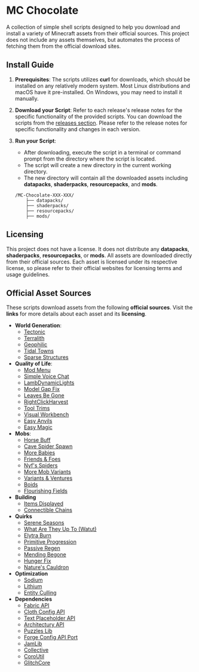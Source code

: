 # MC Chocolate
A collection of simple <!---batch/-->shell scripts designed to help you download and install a variety of Minecraft assets from their official sources.
This project does not include any assets themselves, but automates the process of fetching them from the official download sites.

## Install Guide
1. **Prerequisites**:
   The scripts utilizes **curl** for downloads, which should be installed on any relatively modern system.
   Most Linux distributions and macOS have it pre-installed. On Windows, you may need to install it manually.

2. **Download your Script**:
   Refer to each release's release notes for the specific functionality of the provided scripts.
   You can download the scripts from the [releases section](https://github.com/q4niel/MC-Chocolate/releases).
   Please refer to the release notes for specific functionality and changes in each version.

3. **Run your Script**:
    - After downloading, execute the script in a terminal or command prompt from the directory where the script is located.
    - The script will create a new directory in the current working directory.
    - The new directory will contain all the downloaded assets including **datapacks**, **shaderpacks**, **resourcepacks**, and **mods**.
    ```
    /MC-Chocolate-XXX-XXX/
        ├── datapacks/
        ├── shaderpacks/
        ├── resourcepacks/
        ├── mods/
    ```

## Licensing
This project does not have a license.
It does not distribute any **datapacks**, **shaderpacks**, **resourcepacks**, or **mods**.
All assets are downloaded directly from their official sources.
Each asset is licensed under its respective license, so please refer to their official websites for licensing terms and usage guidelines.

## Official Asset Sources
These scripts download assets from the following **official sources**. Visit the **links** for more details about each asset and its **licensing**.
- **World Generation**:
    - [Tectonic](https://modrinth.com/datapack/tectonic/version/mSYrCaov)
    - [Terralith](https://modrinth.com/datapack/terralith/version/lQreFvOm)
    - [Geophilic](https://modrinth.com/datapack/geophilic/version/ahZqcuRr)
    - [Tidal Towns](https://modrinth.com/datapack/tidal-towns/version/lMvNx9a5)
    - [Sparse Structures](https://modrinth.com/mod/sparsestructures/version/2.2)
- **Quality of Life**:
    - [Mod Menu](https://modrinth.com/mod/modmenu/version/11.0.3)
    - [Simple Voice Chat](https://modrinth.com/plugin/simple-voice-chat/version/fabric-1.21.1-2.5.26)
    - [LambDynamicLights](https://modrinth.com/mod/lambdynamiclights/version/3.1.3+1.21.1)
    - [Model Gap Fix](https://modrinth.com/mod/modelfix/version/1.21-1.6)
    - [Leaves Be Gone](https://modrinth.com/mod/leaves-be-gone/version/v21.0.0-1.21-Fabric)
    - [RightClickHarvest](https://modrinth.com/mod/rightclickharvest/version/4R1YFTOu)
    - [Tool Trims](https://modrinth.com/datapack/tool-trims/version/2.2.2)
    - [Visual Workbench](https://modrinth.com/mod/visual-workbench/version/v21.0.5-1.21-Fabric)
    - [Easy Anvils](https://modrinth.com/mod/easy-anvils/version/v21.0.5-1.21-Fabric)
    - [Easy Magic](https://modrinth.com/mod/easy-magic/version/v21.0.4-1.21-Fabric)
- **Mobs**:
    - [Horse Buff](https://modrinth.com/mod/horsebuff/version/2.1.8)
    - [Cave Spider Spawn](https://modrinth.com/mod/cave-spider-spawn/version/1.21.1-1.2-fabric+forge+neo)
    - [More Babies](https://modrinth.com/mod/more-babies/version/2.0.0-1.21-fabric)
    - [Friends & Foes](https://modrinth.com/mod/friends-and-foes/version/fabric-mc1.21.1-3.0.6)
    - [Nyf's Spiders](https://modrinth.com/mod/nyfs-spiders/version/XrZVRpEA)
    - [More Mob Variants](https://modrinth.com/mod/more-mob-variants/version/1.3.1.1)
    - [Variants & Ventures](https://modrinth.com/mod/variants-and-ventures/version/fabric-mc1.21.1-1.0.6)
    - [Boids](https://modrinth.com/mod/boids/version/1.2.3)
    - [Flourishing Fields](https://github.com/q4niel/Flourishing-Fields/releases/tag/0.2.1)
- **Building**
    - [Items Displayed](https://modrinth.com/mod/items-displayed/version/1.3-1.21)
    - [Connectible Chains](https://modrinth.com/mod/connectiblechains/version/2.4.2+1.21.1)
- **Quirks**
    - [Serene Seasons](https://modrinth.com/mod/serene-seasons/version/q8BN28TQ)
    - [What Are They Up To (Watut)](https://modrinth.com/mod/what-are-they-up-to/version/1.21.0-1.1.3)
    - [Elytra Burn](https://github.com/q4niel/Elytra-Burn/releases/tag/0.0.1)
    - [Primitive Progression](https://github.com/q4niel/Primitive-Progression/releases/tag/0.4.0)
    - [Passive Regen](https://github.com/q4niel/Passive-Regen/releases/tag/0.0.1)
    - [Mending Begone](https://github.com/q4niel/Mending-Begone/releases/tag/0.1.1)
    - [Hunger Fix](https://github.com/q4niel/Hunger-Fix/releases/tag/0.1.0)
    - [Nature's Cauldron](https://github.com/q4niel/Natures-Cauldron/releases/tag/0.2.0)
- **Optimization**
    - [Sodium](https://modrinth.com/mod/sodium/version/mc1.21-0.5.9)
    - [Lithium](https://modrinth.com/mod/lithium/version/mc1.21-0.13.1)
    - [Entity Culling](https://modrinth.com/mod/entityculling/version/MQuJQtw8)
- **Dependencies**
    - [Fabric API](https://modrinth.com/mod/fabric-api/version/0.102.0+1.21)
    - [Cloth Config API](https://modrinth.com/mod/cloth-config/version/15.0.140+fabric)
    - [Text Placeholder API](https://modrinth.com/mod/placeholder-api/version/2.4.1+1.21)
    - [Architectury API](https://modrinth.com/mod/architectury-api/version/13.0.8+fabric)
    - [Puzzles Lib](https://modrinth.com/mod/puzzles-lib/version/v21.0.28-1.21-Fabric)
    - [Forge Config API Port](https://modrinth.com/mod/forge-config-api-port/version/v21.0.8-1.21-Fabric)
    - [JamLib](https://modrinth.com/mod/jamlib/version/GuJVwwK1)
    - [Collective](https://modrinth.com/mod/collective/version/1.21.1-7.87-fabric+forge+neo)
    - [CoroUtil](https://modrinth.com/mod/coroutil/version/1.21.0-1.3.7)
    - [GlitchCore](https://modrinth.com/mod/glitchcore/version/2zGz6n4Q)